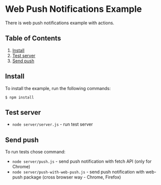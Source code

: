 # Web Push Notifications Example

There is web push notifications example with actions. 

## Table of Contents

1. [Install](#install)
1. [Test server](#test-server)
1. [Send push](#send-push)


## <a name="install"></a>Install
To install the example, run the following commands:
```
$ npm install
```

## <a name="test-server"></a>Test server

- ```node server/server.js``` - run test server

## <a name="tests"></a>Send push

To run tests chose command:
- ```node server/push.js``` - send push notification with fetch API (only for Chrome)
- ```node server/push-with-web-push.js``` - send push notification with web-push package (cross browser way - Chrome, Firefox)
